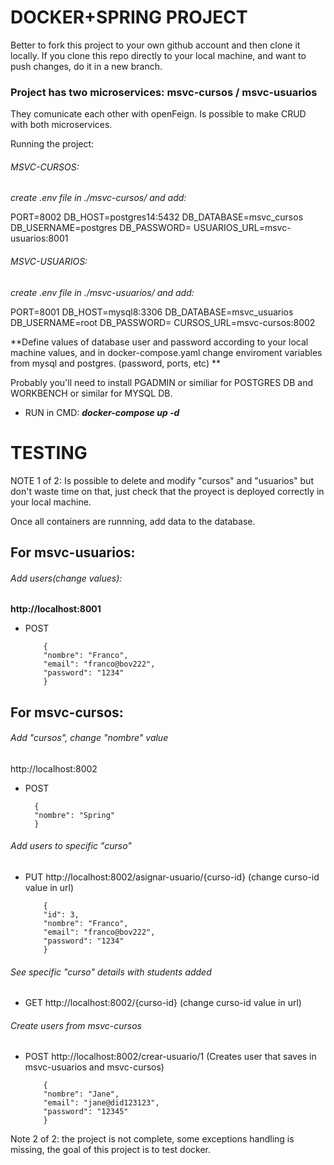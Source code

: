 # DOCKER+SPRING PROJECT

Better to fork this project to your own github account and then clone it
locally. 
If you clone this repo directly to your local machine,
and want to push changes, do it in a new branch.

### Project has two microservices: msvc-cursos / msvc-usuarios

They comunicate each other with openFeign. Is possible to make
CRUD with both microservices.

Running the project:

###### MSVC-CURSOS:
_create .env file in ./msvc-cursos/ and add:_

PORT=8002
DB_HOST=postgres14:5432
DB_DATABASE=msvc_cursos
DB_USERNAME=postgres
DB_PASSWORD=
USUARIOS_URL=msvc-usuarios:8001


###### MSVC-USUARIOS:

_create .env file in ./msvc-usuarios/ and add:_

PORT=8001
DB_HOST=mysql8:3306
DB_DATABASE=msvc_usuarios
DB_USERNAME=root
DB_PASSWORD=
CURSOS_URL=msvc-cursos:8002

**Define values of database user and password according
to your local machine values, and in docker-compose.yaml
change enviroment variables from mysql and postgres. (password, ports, etc) **

Probably you'll need to install PGADMIN or similiar for POSTGRES DB
and WORKBENCH or similar for MYSQL DB.



- RUN in CMD:
***docker-compose up -d***

# TESTING

NOTE 1 of 2: Is possible to delete and modify "cursos" and
"usuarios" but don't waste time on that, just check
that the proyect is deployed correctly in your
local machine.


Once all containers are runnning, add data to the 
database.

## For msvc-usuarios:
###### Add users(change values):
**http://localhost:8001**

- POST


          {
          "nombre": "Franco",
          "email": "franco@bov222",
          "password": "1234"
          }

## For msvc-cursos:

###### Add "cursos", change "nombre" value

http://localhost:8002
- POST

        {
        "nombre": "Spring"
        }

    
###### Add users to specific "curso"
- PUT
http://localhost:8002/asignar-usuario/{curso-id}
(change curso-id value in url)


          {
          "id": 3,
          "nombre": "Franco",
          "email": "franco@bov222",
          "password": "1234"
          }

###### See specific "curso" details with students added
- GET
http://localhost:8002/{curso-id}
(change curso-id value in url)

###### Create users from msvc-cursos 
- POST
http://localhost:8002/crear-usuario/1
(Creates user that saves in msvc-usuarios
and msvc-cursos)


          {        
          "nombre": "Jane",
          "email": "jane@did123123",
          "password": "12345"
          }





Note 2 of 2: the project is not complete, some exceptions
handling is missing, the goal of this project is to test docker. 